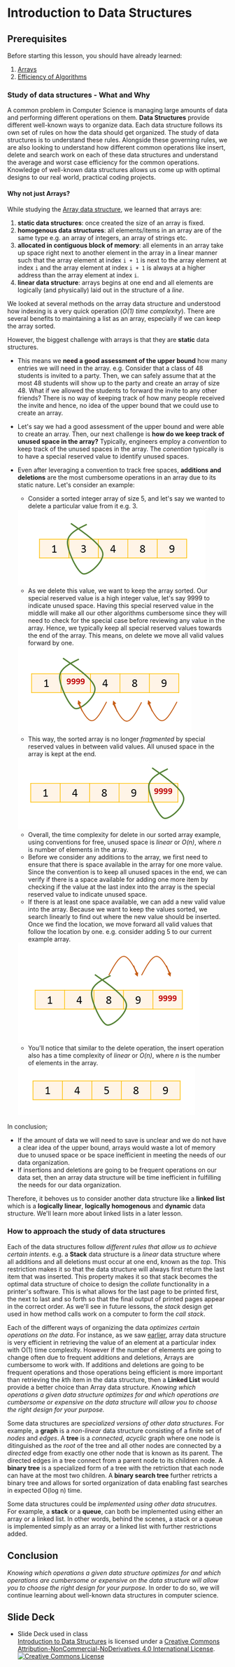 # Introduction to Data Structures
## Prerequisites
Before starting this lesson, you should have already learned:
1. [Arrays](Arrays.md)
1. [Efficiency of Algorithms](Efficiency%20of%20Algorithms.md)

### Study of data structures - What and Why
A common problem in Computer Science is managing large amounts of data and performing different operations on them. **Data Structures** provide different well-known ways to organize data. Each data structure follows its own set of rules on how the data should get organized. The study of data structures is to understand these rules. Alongside these governing rules, we are also looking to understand how different common operations like insert, delete and search work on each of these data structures and understand the average and worst case efficiency for the common operations. Knowledge of well-known data structures allows us come up with optimal designs to our real world, practical coding projects.

#### Why not just Arrays?
While studying the [Array data structure](Arrays.md), we learned that arrays are:
1. <b>static data structures</b>: once created the size of an array is fixed.
1. <b>homogenous data structures</b>: all elements/items in an array are of the same type e.g. an array of integers, an array of strings etc.
1. <b>allocated in contiguous block of memory</b>: all elements in an array take up space right next to another element in the array in a linear manner such that the array element at index `i + 1` is next to the array element at index `i` and the array element at index `i + 1` is always at a higher address than the array element at index `i`.
1. <b>linear data structure</b>: arrays begins at one end and all elements are logically (and physically) laid out in the structure of a _line_.

We looked at several methods on the array data structure and understood how indexing is a very quick operation (_O(1) time complexity_). There are several benefits to maintaining a list as an array, especially if we can keep the array sorted.

However, the biggest challenge with arrays is that they are <b>static</b> data structures. 
- This means we <b>need a good assessment of the upper bound</b> how many entries we will need in the array. e.g. Consider that a class of 48 students is invited to a party. Then, we can safely assume that at the most 48 students will show up to the party and create an array of size 48. What if we allowed the students to forward the invite to any other friends? There is no way of keeping track of how many people received the invite and hence, no idea of the upper bound that we could use to create an array.
- Let's say we had a good assessment of the upper bound and were able to create an array. Then, our next challenge is <b>how do we keep track of unused space in the array?</b> Typically, engineers employ a _convention_ to keep track of the unused spaces in the array. The _conention_ typically is to have a special reserved value to identify unused spaces.
- Even after leveraging a convention to track free spaces, <b>additions and deletions</b> are the most cumbersome operations in an array due to its static nature. Let's consider an example:
    - Consider a sorted integer array of size 5, and let's say we wanted to delete a particular value from it e.g. 3.

    <img src="images/array-delete-1.png" alt="delete 3 from the sorted array">

    - As we delete this value, we want to keep the array sorted. Our special reserved value is a high integer value, let's say 9999 to indicate unused space. Having this special reserved value in the middle will make all our other algorithms cumbersome since they will need to check for the special case before reviewing any value in the array. Hence, we typically keep all special reserved values towards the end of the array. This means, on delete we move all valid values forward by one.

    <img src="images/array-delete-2.png" alt="delete 3 from the sorted array">

    - This way, the sorted array is no longer _fragmented_ by special reserved values in between valid values. All unused space in the array is kept at the end.

    <img src="images/array-delete-3.png" alt="delete 3 from the sorted array">

    - Overall, the time complexity for delete in our sorted array example, using conventions for free, unused space is _linear_ or _O(n)_, where _n_ is number of elements in the array.
    - Before we consider any additions to the array, we first need to ensure that there is space available in the array for one more value. Since the convention is to keep all unused spaces in the end, we can verify if there is a space available for adding one more item by checking if the value at the last index into the array is the special reserved value to indicate unused space.
    - If there is at least one space available, we can add a new valid value into the array. Because we want to keep the values sorted, we search linearly to find out where the new value should be inserted. Once we find the location, we move forward all valid values that follow the location by one. e.g. consider adding 5 to our current example array.

    <img src="images/array-insert-1.png" alt="insert 5 into the sorted array">

    - You'll notice that similar to the delete operation, the insert operation also has a time complexity of _linear_ or _O(n)_, where *n* is the number of elements in the array.

    <img src="images/array-insert-2.png" alt="insert 5 into the sorted array">

In conclusion;
- If the amount of data we will need to save is unclear and we do not have a clear idea of the upper bound, arrays would waste a lot of memory due to unused space or be space inefficient in meeting the needs of our data organization.
- If insertions and deletions are going to be frequent operations on our data set, then an array data structure will be time inefficient in fulfilling the needs for our data organization.

Therefore, it behoves us to consider another data structure like a <b>linked list</b> which is a <b>logically linear</b>, <b>logically homogenous</b> and <b>dynamic</b> data structure. We'll learn more about linked lists in a later lesson.

### How to approach the study of data structures
Each of the data structures follow _different rules that allow us to achieve certain intents_. e.g. a **Stack** data structure is a _linear_ data structure where all additions and all deletions must occur at one end, known as the _top_. This restriction makes it so that the data structure will always first return the last item that was inserted. This property makes it so that stack becomes the optimal data structure of choice to design the _collate_ functionality in a printer's software. This is what allows for the last page to be printed first, the next to last and so forth so that the final output of printed pages appear in the correct order. As we'll see in future lessons, the *stack* design get used in how method calls work on a computer to form the *call stack*.

Each of the different ways of organizing the data _optimizes certain operations on the data_. For instance, as we saw [earlier](#Why-not-just-Arrays?), array data structure is very efficient in retrieving the value of an element at a particular index with O(1) time complexity. However if the number of elements are going to change often due to frequent additions and deletions, Arrays are cumbersome to work with. If additions and deletions are going to be frequent operations and those operations being efficient is more important than retrieving the *k*th item in the data structure, then a **Linked List** would provide a better choice than Array data structure. _Knowing which operations a given data structure optimizes for and which operations are cumbersome or expensive on the data structure will allow you to choose the right design for your purpose._

Some data structures are _specialized versions of other data structures_. For example, a **graph** is a _non-linear_ data structure consisting of a finite set of _nodes_ and _edges_. A **tree** is a _connected_, _acyclic_ graph where one node is ditinguished as the _root_ of the tree and all other nodes are connected by a _directed_ edge from exactly one other node that is known as its parent. The directed edges in a tree connect from a parent node to its children node. A **binary tree** is a specialized form of a tree with the retriction that each node can have at the most two children. A **binary search tree** further retricts a binary tree and allows for sorted organization of data enabling fast searches in expected O(log n) time.

Some data structures could be _implemented using other data strucutres_. For example, a **stack** or a **queue**, can both be implemented using either an array or a linked list. In other words, behind the scenes, a stack or a queue is implemented simply as an array or a linked list with further restrictions added.

## Conclusion
_Knowing which operations a given data structure optimizes for and which operations are cumbersome or expensive on the data structure will allow you to choose the right design for your purpose._ In order to do so, we will continue learning about well-known data structures in computer science.

## Slide Deck
+ Slide Deck used in class</br>
<span xmlns:dct="http://purl.org/dc/terms/" property="dct:title"><a href="https://drive.google.com/file/d/0B__DV26QHsH4NFFtNGc0aWpZWXc/view?usp=sharing">Introduction to Data Structures</a></span> is licensed under a <a rel="license" href="http://creativecommons.org/licenses/by-nc-nd/4.0/">Creative Commons Attribution-NonCommercial-NoDerivatives 4.0 International License</a>.</br>
<a rel="license" href="http://creativecommons.org/licenses/by-nc-nd/4.0/"><img alt="Creative Commons License" style="border-width:0" src="https://i.creativecommons.org/l/by-nc-nd/4.0/88x31.png" /></a><br />
